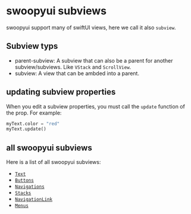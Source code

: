 # swoopyui subviews
swoopyui support many of swiftUI views, here we call it also `subview`.

## Subview typs
- parent-subview: A subview that can also be a parent for another subview/subviews. Like `VStack` and `ScrollView`.
- subview: A view that can be ambded into a parent.

## updating subview properties
When you edit a subview properties, you must call the `update` function of the prop. For example:
```python
myText.color = "red"
myText.update()
```

## all swoopyui subviews
Here is a list of all swoopyui subviews:
- [`Text`](https://github.com/SKbarbon/swoopyui/blob/main/docs/The%20roadmap/views/Texts.md)
- [`Buttons`](https://github.com/SKbarbon/swoopyui/blob/main/docs/The%20roadmap/views/Buttons.md)
- [`Navigations`](https://github.com/SKbarbon/swoopyui/blob/main/docs/The%20roadmap/views/navigations.md)
- [`Stacks`](https://github.com/SKbarbon/swoopyui/blob/main/docs/The%20roadmap/views/stacks.md)
- [`NavigationLink`](https://github.com/SKbarbon/swoopyui/blob/main/docs/The%20roadmap/views/navigationlink.md)
- [`Menus`](https://github.com/SKbarbon/swoopyui/blob/main/docs/The%20roadmap/views/menus.md)